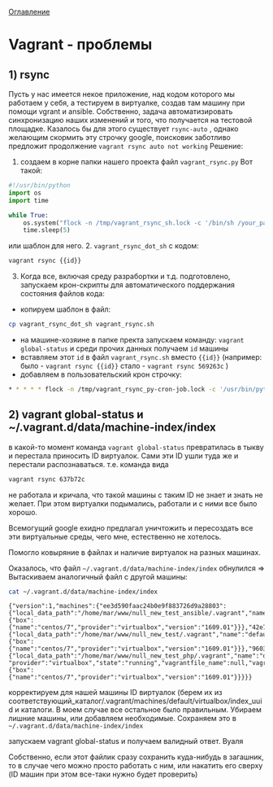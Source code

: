 <a href="https://github.com/mnesina/cookbook/blob/master/README.md">Оглавление</a>
# Vagrant - проблемы
## 1) rsync
Пусть у нас имеется некое приложение, над кодом которого мы работаем у себя, а тестируем в виртуалке, создав там машину при помощи vgrant и ansible. Собственно, задача автоматизировать синхронизацию наших изменений и того, что получается на тестовой площадке. Казалось бы для этого существует `rsync-auto` , однако желающим скормить эту строчку google, поисковик заботливо предложит продолжение `vagrant rsync auto not working` 
Решение:
1. создаем в корне папки нашего проекта файл `vagrant_rsync.py` Вот такой:

```python
#!/usr/bin/python
import os
import time

while True:
    os.system("flock -n /tmp/vagrant_rsync_sh.lock -c '/bin/sh /your_path/vagrant_rsync.sh 2>&1'")
    time.sleep(5)
```
или шаблон для него.
2. `vagrant_rsync_dot_sh` с кодом:

```bash
vagrant rsync {{id}}
```
3. Когда все, включая среду разрабортки и т.д. подготовлено, запускаем крон-скрипты для автоматического поддержания состояния файлов кода:
  * копируем шаблон в файл:
```bash
cp vagrant_rsync_dot_sh vagrant_rsync.sh
```
  * на машине-хозяине в папке пректа запускаем команду: `vagrant global-status` и среди прочих данных получаем `id` машины
  * вставляем этот `id` в файл `vagrant_rsync.sh` вместо `{{id}}` (например: было - `vagrant rsync {{id}}` стало - `vagrant rsync 569263c` )
  * добавляем в пользовательский крон строчку:

```bash
* * * * * flock -n /tmp/vagrant_rsync_py-cron-job.lock -c '/usr/bin/python3.4 /your_path/vagrant_rsync.py 2>&1'
```

## 2) vagrant global-status и ~/.vagrant.d/data/machine-index/index

в какой-то момент команда  `vagrant global-status`  превратилась в тыкву и перестала приносить ID виртуалок. 
Сами эти ID ушли туда же и перестали распознаваться. т.е. команда вида 

```bash
vagrant rsync 637b72c
```
не работала и кричала, что такой машины с таким ID не знает и знать не желает. 
При этом виртуалки подымались, работали и с ними все было хорошо.

Всемогущий google ехидно предлагал уничтожить и пересоздать все эти виртуальные среды, чего мне, естественно не хотелось.

Помогло ковыряние в файлах и наличие виртуалок на разных машинах.

Оказалось, что файл `~/.vagrant.d/data/machine-index/index` обнулился =>
Вытаскиваем аналогичный файл с другой машины:

```bash
cat ~/.vagrant.d/data/machine-index/index
```
```
{"version":1,"machines":{"ee3d590faac24b0e9f883726d9a28803":{"local_data_path":"/home/mar/www/null_new_test_ansible/.vagrant","name":"default","provider":"virtualbox","state":"running","vagrantfile_name":null,"vagrantfile_path":"/home/mar/www/null_new_test_ansible","updated_at":null,"extra_data":{"box":{"name":"centos/7","provider":"virtualbox","version":"1609.01"}}},"42e76840739d4b8fbe99392a06d01a47":{"local_data_path":"/home/mar/www/null_new_test/.vagrant","name":"default","provider":"virtualbox","state":"running","vagrantfile_name":null,"vagrantfile_path":"/home/mar/www/null_new_test","updated_at":null,"extra_data":{"box":{"name":"centos/7","provider":"virtualbox","version":"1609.01"}}},"960343bb1f3b483aa92f5e95dcb2844b":{"local_data_path":"/home/mar/www/null_new_test_php/.vagrant","name":"default",
"provider":"virtualbox","state":"running","vagrantfile_name":null,"vagrantfile_path":"/home/mar/www/null_new_test_php","updated_at":null,"extra_data":{"box":{"name":"centos/7","provider":"virtualbox","version":"1609.01"}}}}}
```
корректируем для нашей машины ID виртуалок (берем их из соответствующий_каталог/.vagrant/machines/default/virtualbox/index_uuid и каталоги. В моем случае все остальное было правильным. Убираем лишние машины, или добавляем необходимые.  Сохраняем это в `~/.vagrant.d/data/machine-index/index`

запускаем vagrant global-status и получаем валидный ответ. Вуаля

Собственно, если этот файлик сразу сохранить куда-нибудь в загашник, 
то в случае чего можно просто работать с ним, или накатить его сверху (ID машин при этом все-таки нужно будет проверить)

